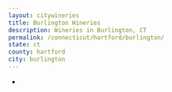 ```yaml
---
layout: citywineries
title: Burlington Wineries
description: Wineries in Burlington, CT
permalink: /connecticut/hartford/burlington/
state: ct
county: hartford
city: burlington
---
```

-

